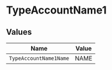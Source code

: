 # TypeAccountName1


## Values

| Name                   | Value                  |
| ---------------------- | ---------------------- |
| `TypeAccountName1Name` | NAME                   |